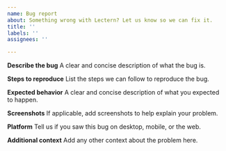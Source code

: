 ```yaml
---
name: Bug report
about: Something wrong with Lectern? Let us know so we can fix it.
title: ''
labels: ''
assignees: ''

---
```


**Describe the bug**
A clear and concise description of what the bug is.

**Steps to reproduce**
List the steps we can follow to reproduce the bug.

**Expected behavior**
A clear and concise description of what you expected to happen.

**Screenshots**
If applicable, add screenshots to help explain your problem.

**Platform**
Tell us if you saw this bug on desktop, mobile, or the web.

**Additional context**
Add any other context about the problem here.
